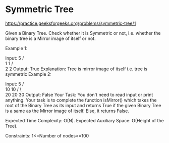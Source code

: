 # Symmetric Tree

https://practice.geeksforgeeks.org/problems/symmetric-tree/1


Given a Binary Tree. Check whether it is Symmetric or not, i.e. whether the binary tree is a Mirror image of itself or not.

Example 1:

Input:
         5
       /   \
      1     1
     /       \
    2         2
Output: True
Explanation: Tree is mirror image of
itself i.e. tree is symmetric
Example 2:

Input:
         5
       /   \
      10     10
     /  \     \
    20  20     30
Output: False
Your Task:
You don't need to read input or print anything. Your task is to complete the function isMirror() which takes the root of the Binary Tree as its input and returns True if the given Binary Tree is a same as the Mirror image of itself. Else, it returns False.

Expected Time Complexity: O(N).
Expected Auxiliary Space: O(Height of the Tree).

Constraints:
1<=Number of nodes<=100
